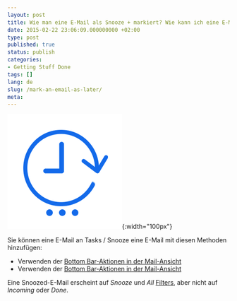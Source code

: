```yaml
---
layout: post
title: Wie man eine E-Mail als Snooze + markiert? Wie kann ich eine E-Mail an Tasks hinzufügen?
date: 2015-02-22 23:06:09.000000000 +02:00
type: post
published: true
status: publish
categories:
- Getting Stuff Done
tags: []
lang: de
slug: /mark-an-email-as-later/
meta:
---
```


![Later](/assets/ic_action_later-.png){:width="100px"}

Sie können eine E-Mail an Tasks / Snooze eine E-Mail mit diesen Methoden hinzufügen:

* Verwenden der [Bottom Bar-Aktionen in der Mail-Ansicht](/bottom-bar-options-type-mail/)
* Verwenden der [Bottom Bar-Aktionen in der Mail-Ansicht](/bottom-bar-options-type-mail/)

Eine Snoozed-E-Mail erscheint auf *Snooze* und *All* [Filters](/top-bar-left-triangle-menu/), aber nicht auf *Incoming* oder *Done*.
